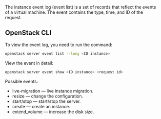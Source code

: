 The instance event log (event list) is a set of records that reflect the events of a virtual machine. The event contains the type, time, and ID of the request.

## OpenStack CLI

To view the event log, you need to run the command:
```bash
openstack server event list --long <ID instance>
```

View the event in detail:
```bash
openstack server event show <ID instance> <request id>
```

Possible events:

- live-migration — live instance migration.
- resize — change the configuration.
- start/stop — start/stop the server.
- create — create an instance.
- extend_volume — increase the disk size.
